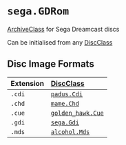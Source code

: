 # `sega.GDRom`

[ArchiveClass](../../glossary/archive_classes.md) for Sega Dreamcast discs

Can be initialised from any [DiscClass](../../glossary/disc_classes.md)


## Disc Image Formats

| Extension | [DiscClass](../../glossary/disc_classes.md) |
| :----- | :----- |
| `.cdi` | [`padus.Cdi`](../padus/cdi.md) |
| `.chd` | [`mame.Chd`](../mame/chd.md) |
| `.cue` | [`golden_hawk.Cue`](../golden_hawk/cue.md) |
| `.gdi` | [`sega.Gdi`](gdi.md) |
| `.mds` | [`alcohol.Mds`](../alcohol/mds.md) |
